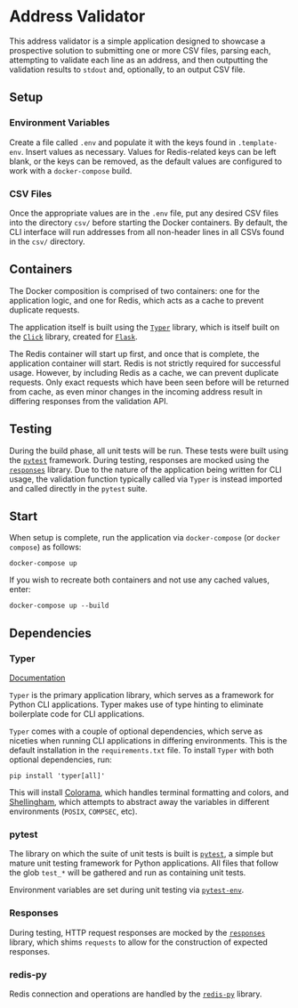 # Address Validator

This address validator is a simple application designed to showcase a prospective solution to 
submitting one or more CSV files, parsing each, attempting to validate each line as an address,
and then outputting the validation results to `stdout` and, optionally, to an output CSV file.

## Setup

### Environment Variables

Create a file called `.env` and populate it with the keys found in `.template-env`. Insert
values as necessary. Values for Redis-related keys can be left blank, or the keys can be removed, 
as the default values are configured to work with a `docker-compose` build.

### CSV Files

Once the appropriate values are in the `.env` file, put any desired CSV files into the directory 
`csv/` before starting the Docker containers. By default, the CLI interface will run addresses
from all non-header lines in all CSVs found in the `csv/` directory.

## Containers

The Docker composition is comprised of two containers: one for the application logic,
and one for Redis, which acts as a cache to prevent duplicate requests.

The application itself is built using the [`Typer`](https://typer.tiangolo.com/) library,
which is itself built on the [`Click`](https://click.palletsprojects.com/en/8.1.x/) library,
created for [`Flask`](https://flask.palletsprojects.com/en/2.1.x/).

The Redis container will start up first, and once that is complete, the application container
will start. Redis is not strictly required for successful usage. However, by including
Redis as a cache, we can prevent duplicate requests. Only exact requests which have been seen
before will be returned from cache, as even minor changes in the incoming address result in
differing responses from the validation API.

## Testing

During the build phase, all unit tests will be run. These tests were built using the
[`pytest`](https://docs.pytest.org/en/7.1.x/) framework. During testing, responses are mocked
using the [`responses`](https://github.com/getsentry/responses) library. Due to the nature of
the application being written for CLI usage, the validation function typically called via
`Typer` is instead imported and called directly in the `pytest` suite.

## Start

When setup is complete, run the application via `docker-compose` (or `docker compose`) as 
follows:

```
docker-compose up
```

If you wish to recreate both containers and not use any cached values, enter:

```
docker-compose up --build
```

## Dependencies

### Typer

[Documentation](https://typer.tiangolo.com/)

`Typer` is the primary application library, which serves as a framework for Python CLI 
applications. Typer makes use of type hinting to eliminate boilerplate code for CLI
applications. 

`Typer` comes with a couple of optional dependencies, which serve as niceties when running
CLI applications in differing environments. This is the default installation in the
`requirements.txt` file. To install `Typer` with both optional dependencies, run:

`pip install 'typer[all]'`

This will install [Colorama](https://github.com/tartley/colorama), which handles terminal
formatting and colors, and [Shellingham](https://github.com/sarugaku/shellingham), which
attempts to abstract away the variables in different environments (`POSIX`, `COMPSEC`, etc).

### pytest

The library on which the suite of unit tests is built is 
[`pytest`](https://docs.pytest.org/en/7.1.x/), a simple but mature unit testing framework
for Python applications. All files that follow the glob `test_*` will be gathered and run
as containing unit tests.

Environment variables are set during unit testing via 
[`pytest-env`](https://github.com/MobileDynasty/pytest-env).

### Responses

During testing, HTTP request responses are mocked by the 
[`responses`](https://github.com/getsentry/responses) library, which shims `requests`
to allow for the construction of expected responses.

### redis-py

Redis connection and operations are handled by the 
[`redis-py`](https://github.com/redis/redis-py) library.